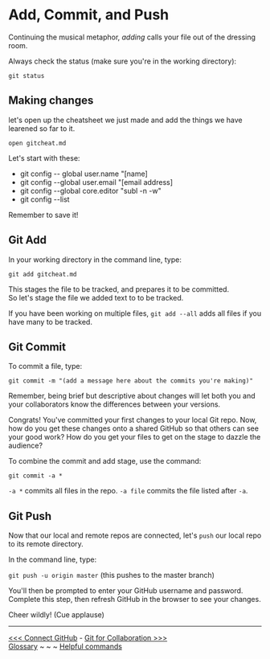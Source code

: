 # Add, Commit, and Push

Continuing the musical metaphor, _adding_ calls your file out of the dressing room.

Always check the status (make sure you're in the working directory):

`git status`

## Making changes

let's open up the cheatsheet we just made and add the things we have learened so far to it.

`open gitcheat.md`

Let's start with these:

- git config -- global user.name "[name]
- git config --global user.email "[email address]
- git config --global core.editor "subl -n -w"
- git config --list

Remember to save it!

## Git Add

In your working directory in the command line, type:

`git add gitcheat.md`

This stages the file to be tracked, and prepares it to be committed.  
So let's stage the file we added text to to be tracked.

If you have been working on multiple files, `git add --all` adds all files if you have many to be tracked.

## Git Commit

To commit a file, type:

`git commit -m "(add a message here about the commits you're making)"`

Remember, being brief but descriptive about changes will let both you and your collaborators know the differences between your versions. 

Congrats! You've committed your first changes to your local Git repo. Now, how do you get these changes onto a shared GitHub so that others can see your good work? How do you get your files to get on the stage to dazzle the audience?

To combine the commit and add stage, use the command:

`git commit -a *`

`-a *` commits all files in the repo. `-a file` commits the file listed after `-a`.

## Git Push

Now that our local and remote repos are connected, let's `push` our local repo to its remote directory. 

In the command line, type:

`git push -u origin master` (this pushes to the master branch)

You'll then be prompted to enter your GitHub username and password. Complete this step, then refresh GitHub in the browser to see your changes. 

Cheer wildly! (Cue applause)
___
[<<< Connect GitHub](github.md) - [Git for Collaboration >>>](gitpull.md)  
[Glossary](glossary.md) ~ ~ ~ [Helpful commands](helpfulcommands.md)
